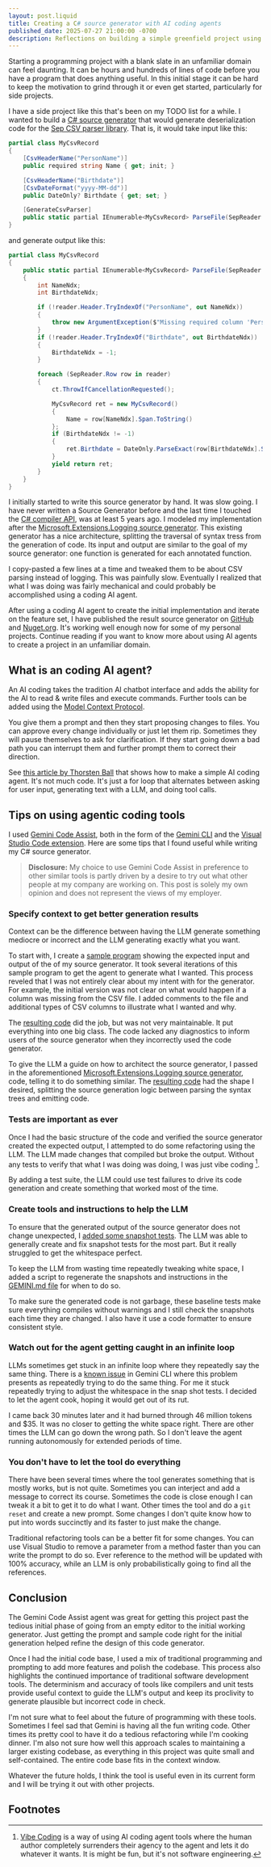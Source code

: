 ```yaml
---
layout: post.liquid
title: Creating a C# source generator with AI coding agents
published_date: 2025-07-27 21:00:00 -0700
description: Reflections on building a simple greenfield project using AI coding agents.
---
```


Starting a programming project with a blank slate in an unfamiliar domain can feel daunting.
It can be hours and hundreds of lines of code before you have a program that does anything useful.
In this initial stage it can be hard to keep the motivation to grind through it or even get started,
particularly for side projects.

I have a side project like this that's been on my TODO list for a while.
I wanted to build a
[C# source generator](https://devblogs.microsoft.com/dotnet/introducing-c-source-generators/)
that would generate deserialization code for the [Sep CSV parser library](https://github.com/nietras/Sep/).
That is, it would take input like this:

```c#
partial class MyCsvRecord
{
    [CsvHeaderName("PersonName")]
    public required string Name { get; init; }

    [CsvHeaderName("Birthdate")]
    [CsvDateFormat("yyyy-MM-dd")]
    public DateOnly? Birthdate { get; set; }

    [GenerateCsvParser]
    public static partial IEnumerable<MyCsvRecord> ParseFile(SepReader reader, CancellationToken ct = default);
}
```

and generate output like this:

```c#
partial class MyCsvRecord
{
    public static partial IEnumerable<MyCsvRecord> ParseFile(SepReader reader, CancellationToken ct)
    {
        int NameNdx;
        int BirthdateNdx;

        if (!reader.Header.TryIndexOf("PersonName", out NameNdx))
        {
            throw new ArgumentException($"Missing required column 'PersonName' for required property 'Name'.");
        }
        if (!reader.Header.TryIndexOf("Birthdate", out BirthdateNdx))
        {
            BirthdateNdx = -1;
        }

        foreach (SepReader.Row row in reader)
        {
            ct.ThrowIfCancellationRequested();

            MyCsvRecord ret = new MyCsvRecord()
            {
                Name = row[NameNdx].Span.ToString()
            };
            if (BirthdateNdx != -1)
            {
                ret.Birthdate = DateOnly.ParseExact(row[BirthdateNdx].Span, "yyyy-MM-dd", CultureInfo.InvariantCulture);
            }
            yield return ret;
        }
    }
}
```

I initially started to write this source generator by hand. It was slow going.
I have never written a Source Generator before and the last time I touched the
[C# compiler API](https://learn.microsoft.com/en-us/dotnet/csharp/roslyn-sdk/),
was at least 5 years ago.
I modeled my implementation after the
[Microsoft.Extensions.Logging source generator](https://github.com/dotnet/runtime/tree/ea721e7486615b95c8ede98a6f54aa5178d4c888/src/libraries/Microsoft.Extensions.Logging.Abstractions/gen).
This existing generator has a nice architecture, splitting the traversal of syntax tress from the
generation of code. Its input and output are similar to the goal of my source generator: one function
is generated for each annotated function.

I copy-pasted a few lines at a time and tweaked them to be about CSV parsing instead of logging.
This was painfully slow.
Eventually I realized that what I was doing was fairly
mechanical and could probably be accomplished using a coding AI agent.

After using a coding AI agent to create the initial implementation and iterate on the feature set,
I have published the result source generator on
[GitHub](https://github.com/AustinWise/SepCsvSourceGenerator)
and
[Nuget.org](https://www.nuget.org/packages/AWise.SepCsvSourceGenerator/).
It's working well enough now for some of my personal projects. Continue reading if you want to know
more about using AI agents to create a project in an unfamiliar domain.

## What is an coding AI agent?

An AI coding takes the tradition AI chatbot interface and adds the ability for the AI to read & write
files and execute commands. Further tools can be added using the
[Model Context Protocol](https://modelcontextprotocol.io/).

You give them a prompt and then they start proposing changes to files. You can approve every change
individually or just let them rip. Sometimes they will pause themselves to ask for clarification.
If they start going down a bad path you can interrupt them and further prompt them to correct
their direction.

See [this article by Thorsten Ball](https://ampcode.com/how-to-build-an-agent) that shows how to make
a simple AI coding agent. It's not much code. It's just a for loop that alternates between asking for
user input, generating text with a LLM, and doing tool calls.

## Tips on using agentic coding tools

I used [Gemini Code Assist](https://codeassist.google/), both in the form of the
[Gemini CLI](https://github.com/google-gemini/gemini-cli) and the
[Visual Studio Code extension](https://marketplace.visualstudio.com/items?itemName=Google.geminicodeassist).
Here are some tips that I found useful while writing my C# source generator.

> **Disclosure:** My choice to use Gemini Code Assist in preference to other similar tools is partly
> driven by a desire to try out what other people at my company are working on.
> This post is solely my own opinion and does not represent the views of my employer.

### Specify context to get better generation results

Context can be the difference between having the LLM generate something mediocre or incorrect and the
LLM generating exactly what you want.

To start with, I create a [sample program](https://github.com/AustinWise/SepCsvSourceGenerator/blob/agentic/SampleCsvCode/Program.cs)
showing the expected input and output of the of my source generator. It took several iterations of this
sample program to get the agent to generate what I wanted.
This process reveled that I was not entirely clear about my intent with for the
generator. For example, the initial version was not clear on what would happen if a column was missing
from the CSV file. I added comments to the file and additional types of CSV columns to illustrate
what I wanted and why.

The [resulting code](https://github.com/AustinWise/SepCsvSourceGenerator/commit/9d2908b9eed7a75415c2fb06a502ad9155877354)
did the job, but was not very maintainable. It put everything into one big class.
The code lacked any diagnostics to inform users of the source generator when they incorrectly used
the code generator.

To give the LLM a guide on how to architect the source generator, I passed in the aforementioned
[Microsoft.Extensions.Logging source generator](https://github.com/dotnet/runtime/tree/ea721e7486615b95c8ede98a6f54aa5178d4c888/src/libraries/Microsoft.Extensions.Logging.Abstractions/gen),
code, telling it to do something similar. The
[resulting code](https://github.com/AustinWise/SepCsvSourceGenerator/commit/d08830c6721e46de31fcbfcac279a46c7ff573e6)
had the shape I desired, splitting the source generation logic between parsing the syntax trees and
emitting code.

### Tests are important as ever

Once I had the basic structure of the code and verified the source generator created the expected output,
I attempted to do some refactoring using the LLM. The LLM made changes that compiled but broke the output.
Without any tests to verify that what I was doing was doing, I was just vibe coding [^1].

By adding a test suite, the LLM could use test failures to drive its code generation and create something
that worked most of the time.

### Create tools and instructions to help the LLM

To ensure that the generated output of the source generator does not change unexpected, I
[added some snapshot tests](https://github.com/AustinWise/SepCsvSourceGenerator/commit/87936bc60e7f56cf383b9301d53725a51ce2f463).
The LLM was able to generally create and fix snapshot tests for the most part. But it really struggled
to get the whitespace perfect.

To keep the LLM from wasting time repeatedly tweaking white space, I added a script to regenerate
the snapshots and instructions in the
[GEMINI.md file](https://github.com/AustinWise/SepCsvSourceGenerator/blob/main/.gemini/GEMINI.md)
for when to do so.

To make sure the generated code is not garbage, these baseline tests make sure everything compiles
without warnings and I still check the snapshots each time they are changed. I also have it use a
code formatter to ensure consistent style.

### Watch out for the agent getting caught in an infinite loop

LLMs sometimes get stuck in an infinite loop where they repeatedly say the same thing.
There is a [known issue](https://github.com/google-gemini/gemini-cli/issues/1531) in Gemini CLI where
this problem presents as repeatedly trying to do the same thing.
For me it stuck repeatedly trying to adjust the whitespace in the
snap shot tests. I decided to let the agent cook, hoping it would get out of its rut.

I came back 30 minutes later and it had burned through 46 million tokens and $35.
It was no closer to getting the white space right.
There are other times the LLM can go down the wrong path.
So I don't leave the agent running autonomously for extended periods of time.

### You don't have to let the tool do everything

There have been several times where the tool generates something that is mostly works, but is not quite.
Sometimes you can interject and add a message to correct its course.
Sometimes the code is close enough I can tweak it a bit to get it to do what I want.
Other times the tool and do a `git reset` and create a new prompt.
Some changes I don't quite know how to put into words succinctly and its faster to just make the change.

Traditional refactoring tools can be a better fit for some changes.
You can use Visual Studio to remove a parameter from a method faster than you can write the prompt to
do so. Ever reference to the method will be updated with 100% accuracy, while an LLM is
only probabilistically going to find all the references.

## Conclusion

The Gemini Code Assist agent was great for getting this project past the tedious initial phase of
going from an empty editor to the initial working generator. Just getting the prompt and sample code
right for the initial generation helped refine the design of this code generator.

Once I had the initial code base, I used a mix of traditional programming and prompting to add more
features and polish the codebase.
This process also highlights the continued importance of traditional software development tools. The
determinism and accuracy of tools like compilers and unit tests provide useful context to guide the
LLM's output and keep its proclivity to generate plausible but incorrect code in check.

I'm not sure what to feel about the future of programming with these tools.
Sometimes I feel sad that Gemini is having all the fun writing code.
Other times its pretty cool to have it do a tedious refactoring while I'm cooking dinner.
I'm also not sure how well this approach scales to maintaining a larger existing codebase, as everything
in this project was quite small and self-contained. The entire code base fits in the context window.

Whatever the future holds, I think the tool is useful even in its current form and I will be trying
it out with other projects.

## Footnotes

[^1]: [Vibe Coding](https://en.wikipedia.org/wiki/Vibe_coding) is a way of using AI coding agent tools where
      the human author completely surrenders their agency to the agent and lets it do whatever it wants.
      It is might be fun, but it's not software engineering.
